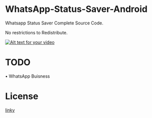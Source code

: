 # WhatsApp-Status-Saver-Android
Whatsapp Status Saver Complete Source Code.

No restrictions to Redistribute.

[![Alt text for your video](https://img.youtube.com/vi/okA9cI1pENAD/0.jpg)](http://www.youtube.com/watch?v=okA9cI1pENA)


# TODO
• WhatsApp Buisness

# License
[linky](README.md)
